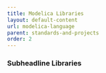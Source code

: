 ```yaml
---
title: Modelica Libraries
layout: default-content
url: modelica-language
parent: standards-and-projects
order: 2
---
```


### Subheadline Libraries